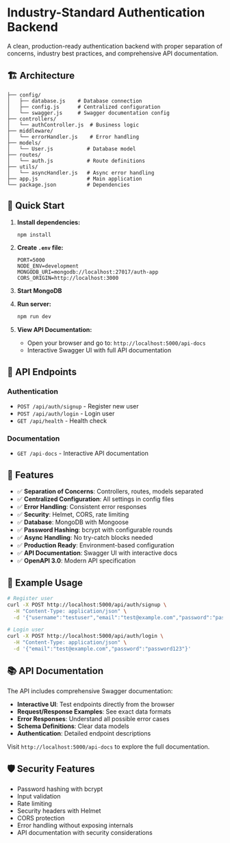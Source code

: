 # Industry-Standard Authentication Backend

A clean, production-ready authentication backend with proper separation of concerns, industry best practices, and comprehensive API documentation.

## 🏗️ Architecture

```
├── config/
│   ├── database.js    # Database connection
│   ├── config.js      # Centralized configuration
│   └── swagger.js     # Swagger documentation config
├── controllers/
│   └── authController.js  # Business logic
├── middleware/
│   └── errorHandler.js    # Error handling
├── models/
│   └── User.js           # Database model
├── routes/
│   └── auth.js           # Route definitions
├── utils/
│   └── asyncHandler.js   # Async error handling
├── app.js                # Main application
└── package.json          # Dependencies
```

## 🚀 Quick Start

1. **Install dependencies:**
   ```bash
   npm install
   ```

2. **Create `.env` file:**
   ```env
   PORT=5000
   NODE_ENV=development
   MONGODB_URI=mongodb://localhost:27017/auth-app
   CORS_ORIGIN=http://localhost:3000
   ```

3. **Start MongoDB**

4. **Run server:**
   ```bash
   npm run dev
   ```

5. **View API Documentation:**
   - Open your browser and go to: `http://localhost:5000/api-docs`
   - Interactive Swagger UI with full API documentation

## 📡 API Endpoints

### Authentication
- `POST /api/auth/signup` - Register new user
- `POST /api/auth/login` - Login user
- `GET /api/health` - Health check

### Documentation
- `GET /api-docs` - Interactive API documentation

## 🔧 Features

- ✅ **Separation of Concerns**: Controllers, routes, models separated
- ✅ **Centralized Configuration**: All settings in config files
- ✅ **Error Handling**: Consistent error responses
- ✅ **Security**: Helmet, CORS, rate limiting
- ✅ **Database**: MongoDB with Mongoose
- ✅ **Password Hashing**: bcrypt with configurable rounds
- ✅ **Async Handling**: No try-catch blocks needed
- ✅ **Production Ready**: Environment-based configuration
- ✅ **API Documentation**: Swagger UI with interactive docs
- ✅ **OpenAPI 3.0**: Modern API specification

## 📝 Example Usage

```bash
# Register user
curl -X POST http://localhost:5000/api/auth/signup \
  -H "Content-Type: application/json" \
  -d '{"username":"testuser","email":"test@example.com","password":"password123"}'

# Login user
curl -X POST http://localhost:5000/api/auth/login \
  -H "Content-Type: application/json" \
  -d '{"email":"test@example.com","password":"password123"}'
```

## 📚 API Documentation

The API includes comprehensive Swagger documentation:

- **Interactive UI**: Test endpoints directly from the browser
- **Request/Response Examples**: See exact data formats
- **Error Responses**: Understand all possible error cases
- **Schema Definitions**: Clear data models
- **Authentication**: Detailed endpoint descriptions

Visit `http://localhost:5000/api-docs` to explore the full documentation.

## 🛡️ Security Features

- Password hashing with bcrypt
- Input validation
- Rate limiting
- Security headers with Helmet
- CORS protection
- Error handling without exposing internals
- API documentation with security considerations 